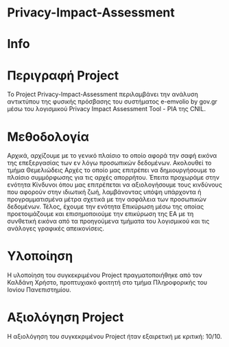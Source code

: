 # Privacy-Impact-Assessment
# Info

# Περιγραφή Project
Το Project Privacy-Impact-Assessment περιλαμβάνει την ανάλυση αντικτύπου της φυσικής πρόσβασης του συστήματος e-emvolio by gov.gr μέσω του λογισμικού Privacy Impact Assessment Tool - PIA της CNIL.

# Μεθοδολογία 
Αρχικά, αρχίζουμε με το γενικό πλαίσιο το οποίο αφορά την σαφή εικόνα της επεξεργασίας των εν λόγω προσωπικών δεδομένων. Ακολουθεί το τμήμα Θεμελιώδεις Αρχές το οποίο μας επιτρέπει να δημιουργήσουμε το πλαίσιο συμμόρφωσης για τις αρχές απορρήτου. Έπειτα προχωράμε στην ενότητα Κίνδυνοι όπου μας επιτρέπεται να αξιολογήσουμε τους κινδύνους που αφορούν στην ιδιωτική ζωή, λαμβάνοντας υπόψη υπάρχοντα ή προγραμματισμένα μέτρα σχετικά με την ασφάλεια των προσωπικών δεδομένων. Τέλος, έχουμε την ενότητα Επικύρωση μέσω της οποίας προετοιμάζουμε και επισημοποιούμε την επικύρωση της ΕΑ με τη συνθετική εικόνα από τα προηγούμενα τμήματα του λογισμικού και τις ανάλογες γραφικές απεικονίσεις. 

# Υλοποίηση
Η υλοποίηση του συγκεκριμένου Project πραγματοποιήθηκε από τον Καλδάνη Χρήστο, προπτυχιακό φοιτητή στο τμήμα Πληροφορικής του Ιονίου Πανεπιστημίου.

# Αξιολόγηση Project
Η αξιολόγηση του συγκεκριμένου Project ήταν εξαιρετική με κριτική: 10/10.
